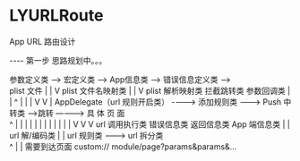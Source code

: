 # LYURLRoute

App URL 路由设计

----  第一步  思路规划中。。。

参数定义类 ——>
宏定义类 ——>
App信息类 ——>
错误信息定义类 ——>                             
                                   plist 文件
                                        |
                                        |
                                        V
                                plist 文件名映射类
                                        |
                                        |
                                        V
                                plist 解析映射类              拦截跳转类	     参数回调类
                                        |						|				^
                                        |						|				|
                                        V						V				|
AppDelegate（url 规则开启类）  --——> 添加规则类  ———>  Push 中转类  ——>跳转  —-—->   具   体   页  面  
                                                    ^           |				|           |
                                                    |           |				|           |
                                                    |           |				|           |
                                                    |           V				V           V
                                               url 调用执行类   错误信息类       返回信息类   App 端信息类
                                                    |
                                                    |
                                               url 解/编码类
                                                    |
                                                    |
                                url 规则类 ———>  url 拆分类            
                                                    ^
                                                    |
                                                    |
                             需要到达页面 custom:// module/page?params&params&…
